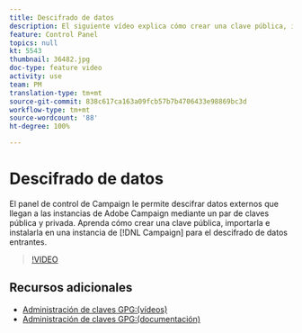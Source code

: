 ```yaml
---
title: Descifrado de datos
description: El siguiente vídeo explica cómo crear una clave pública, importarla e instalarla en una instancia de Campaign para descifrar datos.
feature: Control Panel
topics: null
kt: 5543
thumbnail: 36482.jpg
doc-type: feature video
activity: use
team: PM
translation-type: tm+mt
source-git-commit: 838c617ca163a09fcb57b7b4706433e98869bc3d
workflow-type: tm+mt
source-wordcount: '88'
ht-degree: 100%

---
```



# Descifrado de datos

El panel de control de Campaign le permite descifrar datos externos que llegan a las instancias de Adobe Campaign mediante un par de claves pública y privada.
Aprenda cómo crear una clave pública, importarla e instalarla en una instancia de [!DNL Campaign] para el descifrado de datos entrantes.

>[!VIDEO](https://video.tv.adobe.com/v/36482?quality=12)

## Recursos adicionales

* [Administración de claves GPG:(vídeos)](./gpg-key-management-overview.md)
* [Administración de claves GPG:(documentación)](https://docs.adobe.com/content/help/es-ES/control-panel/using/instances-settings/gpg-keys-management.html)
